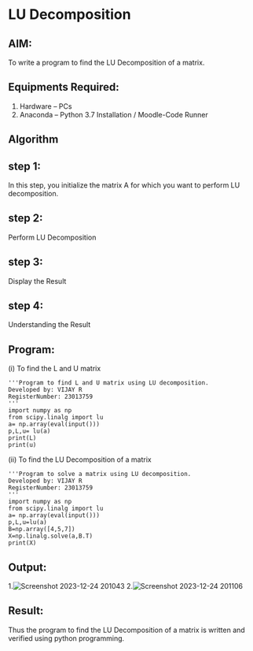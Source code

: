 # LU Decomposition 

## AIM:
To write a program to find the LU Decomposition of a matrix.

## Equipments Required:
1. Hardware – PCs
2. Anaconda – Python 3.7 Installation / Moodle-Code Runner

## Algorithm
## step 1:
 In this step, you initialize the matrix A for which you want to perform LU decomposition.

## step 2:
Perform LU Decomposition

## step 3:
Display the Result

## step 4:
Understanding the Result

## Program:
(i) To find the L and U matrix
```
'''Program to find L and U matrix using LU decomposition.
Developed by: VIJAY R
RegisterNumber: 23013759
'''
import numpy as np
from scipy.linalg import lu
a= np.array(eval(input()))
p,L,u= lu(a)
print(L)
print(u)
```

(ii) To find the LU Decomposition of a matrix
```
'''Program to solve a matrix using LU decomposition.
Developed by: VIJAY R
RegisterNumber: 23013759
'''
import numpy as np
from scipy.linalg import lu
a= np.array(eval(input()))
p,L,u=lu(a)
B=np.array([4,5,7])
X=np.linalg.solve(a,B.T)
print(X)
```


## Output:
1.![Screenshot 2023-12-24 201043](https://github.com/vijayr21/LU-Decomposition/assets/149347607/fbaf26f6-dc61-4d38-9c48-bba735f619fa)
2.![Screenshot 2023-12-24 201106](https://github.com/vijayr21/LU-Decomposition/assets/149347607/54541a9d-c0aa-45af-a5e1-22518e8219ea)



## Result:
Thus the program to find the LU Decomposition of a matrix is written and verified using python programming.

